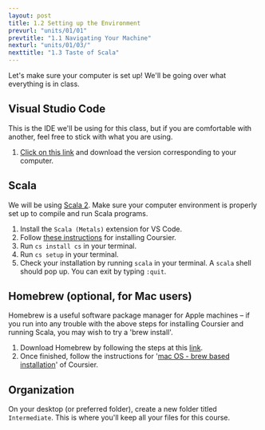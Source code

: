 ```yaml
---
layout: post
title: 1.2 Setting up the Environment
prevurl: "units/01/01"
prevtitle: "1.1 Navigating Your Machine"
nexturl: "units/01/03/"
nexttitle: "1.3 Taste of Scala"
---
```

Let's make sure your computer is set up! We'll be going over what everything is in class.

## Visual Studio Code
This is the IDE we'll be using for this class, but if you are comfortable with another, feel free to stick with what you are using.

  1. [Click on this link](https://code.visualstudio.com/) and download the version corresponding to your computer.

## Scala
We will be using [Scala 2](https://www.scala-lang.org/). Make sure your computer environment is properly set up to compile and run Scala programs.

  1. Install the `Scala (Metals)` extension for VS Code.
  1. Follow [these instructions](https://get-coursier.io/docs/cli-installation) for installing Coursier.
  1. Run `cs install cs` in your terminal.
  1. Run `cs setup` in your terminal.
  1. Check your installation by running `scala` in your terminal. A `scala` shell should pop up. You can exit by typing `:quit`.

## Homebrew (optional, for Mac users)
Homebrew is a useful software package manager for Apple machines – if you run into any trouble with the above steps for installing Coursier and running Scala, you may wish to try a 'brew install'. 

  1. Download Homebrew by following the steps at this [link](https://docs.brew.sh/Installation). 
  2. Once finished, follow the instructions for '[mac OS - brew based installation](https://get-coursier.io/docs/cli-installation#macos-brew-based-installation)' of Coursier. 

## Organization
On your desktop (or preferred folder), create a new folder titled `Intermediate`. This is where you'll keep all your files for this course.
